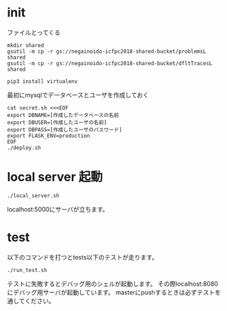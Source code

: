 

# init

ファイルとってくる
```
mkdir shared
gsutil -m cp -r gs://negainoido-icfpc2018-shared-bucket/problemsL shared
gsutil -m cp -r gs://negainoido-icfpc2018-shared-bucket/dfltTracesL shared

```

```
pip3 install virtualenv
```

最初にmysqlでデータベースとユーザを作成しておく

```
cat secret.sh <<<EOF
export DBNAME=[作成したデータベースの名前
export DBUSER=[作成したユーザの名前]
export DBPASS=[作成したユーザのパスワード]
export FLASK_ENV=production
EOF
./deploy.sh
```


# local server 起動
```
./local_server.sh
```
localhost:5000にサーバが立ちます。

# test
以下のコマンドを打つとtests以下のテストが走ります。
```
./run_test.sh
```
テストに失敗するとデバッグ用のシェルが起動します。
その際localhost:8080にデバッグ用サーバが起動しています。
masterにpushするときは必ずテストを通してください。


